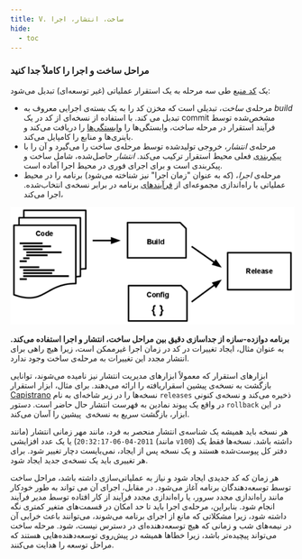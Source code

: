 ```yaml
---
title: V. ساخت، انتشار، اجرا
hide:
  - toc
---
```

### مراحل ساخت و اجرا را کاملاً جدا کنید

یک [کد منبع](./codebase.md) طی سه مرحله به یک استقرار عملیاتی (غیر توسعه‌ای) تبدیل می‌شود:

* مرحله‌ی *ساخت*، تبدیلی است که مخزن کد را به یک بسته‌ی اجرایی معروف به *build* تبدیل می کند. با استفاده از نسخه‌ای از کد در یک commit مشخص‌شده توسط فرآیند استقرار در مرحله ساخت، وابستگی‌ها را [وابستگی‌ها](./dependencies.md) را دریافت می‌کند و باینری‌ها و  منابع را کامپایل می‌کند.
* مرحله‌ی *انتشار*، خروجی تولید‌شده توسط مرحله‌ی ساخت را می‌گیرد و آن را با [پیکربندی](./config.md) فعلی محیط استقرار ترکیب می‌کند. *انتشار* حاصل‌شده، شامل ساخت و پیکربندی است و برای اجرای فوری در محیط اجرا آماده است.
* مرحله‌ی *اجرا*، (که به عنوان "زمان اجرا" نیز شناخته می‌شود) برنامه را در محیط عملیاتی  با راه‌اندازی مجموعه‌ای از [فرآیندهای](./processes.md) برنامه در برابر نسخه‌ی انتخاب‌شده. اجرا می‌کند،

![کد منبع به یک بسته تبدیل می‌شود که با پیکربندی ترکیب شده تا یک نسخه ایجاد شود.](images/release.png)

**برنامه دوازده-سازه از جداسازی دقیق بین مراحل ساخت، انتشار و اجرا استفاده می‌کند.** به عنوان مثال، ایجاد تغییرات در کد در زمان اجرا غیرممکن است، زیرا هیچ راهی برای انتشار مجدد این تغییرات به مرحله‌ی  ساخت وجود ندارد.

ابزارهای استقرار که معمولاً ابزارهای مدیریت انتشار نیز نامیده می‌شوند، توانایی بازگشت به نسخه‌ی پیشین اسقراریافته را ارائه می‌دهند. برای مثال، ابزار استقرار [Capistrano](https://github.com/capistrano/capistrano/wiki) نسخه‌ها را در زیر شاخه‌ای به نام `releases` ذخیره می‌کند و نسخه‌ی کنونی در واقع یک پیوند نمادین به فهرست انتشار حال حاضر است. دستور `rollback` در این ابزار، بازگشت سریع به نسخه‌ی  پیشین را آسان می‌کند.

هر نسخه باید همیشه یک شناسه‌ی انتشار منحصر به فرد، مانند مهر زمانی انتشار (مانند `2011-04-06-20:32:17`) یا یک عدد افزایشی (مانند `v100`) داشته باشد. نسخه‌ها فقط یک دفتر کل پیوست‌شده هستند و یک نسخه پس از ایجاد، نمی‌بایست دچار تغییر شود. برای هر تغییری باید یک نسخه‌ی جدید ایجاد شود.

هر زمان که کد جدیدی ایجاد شود و نیاز به عملیاتی‌سازی داشته باشد، مراحل ساخت توسط توسعه‌دهندگان برنامه آغاز می‌شود. در مقابل، اجرای آن می تواند به طور خودکار مانند راه‌اندازی مجدد سرور، یا راه‌اندازی مجدد فرآیند از کار افتاده توسط مدیر فرآیند انجام شود. بنابراین، مرحله‌ی اجرا باید تا حد امکان در قسمت‌های متغیر کمتری نگه داشته شود، زیرا مشکلاتی که مانع از اجرای برنامه می‌شوند، می‌توانند باعث خرابی آن در نیمه‌های شب و زمانی که هیچ توسعه‌دهنده‌ای در دسترس نیست، شود. مرحله ساخت می‌تواند پیچیده‌تر باشد، زیرا خطاها همیشه در پیش‌روی توسعه‌دهنده‌هایی هستند که مراحل توسعه را هدایت می‌کنند.
